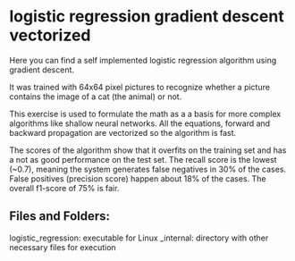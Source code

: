 # logistic regression gradient descent vectorized
Here you can find a self implemented logistic regression algorithm using gradient descent. 

It was trained with 64x64 pixel pictures to recognize whether a picture contains the image of a cat (the animal) or not.

This exercise is used to formulate the math as a a basis for more complex algorithms like shallow neural networks. All the equations, forward and backward propagation are vectorized so the algorithm is fast.

The scores of the algorithm show that it overfits on the training set and has a not as good  performance on the test set. The recall score is the lowest (~0.7), meaning the system generates false negatives in 30% of the cases. False positives (precision score) happen about 18% of the cases. The overall f1-score of 75% is fair.
 
## Files and Folders:
logistic_regression: executable for Linux
\_internal: directory with other necessary files for execution
